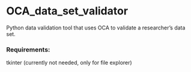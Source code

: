 # OCA_data_set_validator
Python data validation tool that uses OCA to validate a researcher’s data set.

### Requirements:
tkinter (currently not needed, only for file explorer)

